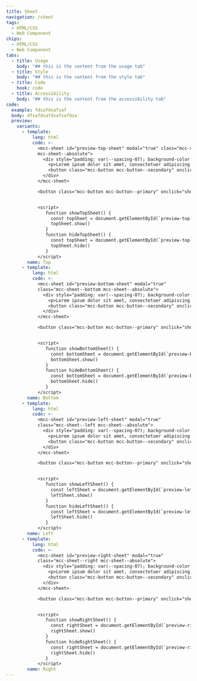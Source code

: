 ```yaml
---
title: Sheet
navigation: /sheet
tags:
  - HTML/CSS
  - Web Component
chips:
  - HTML/CSS
  - Web Component
tabs:
  - title: Usage
    body: "## this is the content from the usage tab"
  - title: Style
    body: "## this is the content from the style tab"
  - title: Code
    hook: code
  - title: Accessibility
    body: "## this is the content from the accessibility tab"
code:
  example: fdsafdsafsaf
  body: dfsafdsafdsafsafdsa
  preview:
    variants:
      - template:
          lang: html
          code: >-
            <mcc-sheet id="preview-top-sheet" modal="true" class="mcc-sheet--top
            mcc-sheet--absolute">
              <div style="padding: var(--spacing-07); background-color: var(--ui-01, #fff); height: 100%;">
                <p>Lorem ipsum dolor sit amet, consectetuer adipiscing elit. Aenean commodo ligula eget dolor. Aenean massa. Cum sociis natoque penatibus et magnis dis parturient montes, nascetur ridiculus mus.Lorem ipsum dolor sit amet, consectetuer adipiscing elit. Aenean commodo ligula eget dolor. Aenean massa. Cum sociis natoque penatibus et magnis dis parturient montes, nascetur ridiculus mus..</p>
                <button class="mcc-button mcc-button--secondary" onclick="hideTopSheet()">Hide sheet</button>
              </div>
            </mcc-sheet>

            <button class="mcc-button mcc-button--primary" onclick="showTopSheet()">Show Sheet</button>


            <script>
               function showTopSheet() {
                 const topSheet = document.getElementById(`preview-top-sheet`)
                 topSheet.show()
               }
               function hideTopSheet() {
                 const topSheet = document.getElementById(`preview-top-sheet`)
                 topSheet.hide()
               }
            </script>
        name: Top
      - template:
          lang: html
          code: >-
            <mcc-sheet id="preview-bottom-sheet" modal="true"
            class="mcc-sheet--bottom mcc-sheet--absolute">
              <div style="padding: var(--spacing-07); background-color: var(--ui-01, #fff); height: 100%;">
                <p>Lorem ipsum dolor sit amet, consectetuer adipiscing elit. Aenean commodo ligula eget dolor. Aenean massa. Cum sociis natoque penatibus et magnis dis parturient montes, nascetur ridiculus mus.Lorem ipsum dolor sit amet, consectetuer adipiscing elit. Aenean commodo ligula eget dolor. Aenean massa. Cum sociis natoque penatibus et magnis dis parturient montes, nascetur ridiculus mus..</p>
                <button class="mcc-button mcc-button--secondary" onclick="hideBottomSheet()">Hide sheet</button>
              </div>
            </mcc-sheet>

            <button class="mcc-button mcc-button--primary" onclick="showBottomSheet()">Show Sheet</button>


            <script>
               function showBottomSheet() {
                 const bottomSheet = document.getElementById(`preview-bottom-sheet`)
                 bottomSheet.show()
               }
               function hideBottomSheet() {
                 const bottomSheet = document.getElementById(`preview-bottom-sheet`)
                 bottomSheet.hide()
               }
            </script>
        name: Bottom
      - template:
          lang: html
          code: >-
            <mcc-sheet id="preview-left-sheet" modal="true"
            class="mcc-sheet--left mcc-sheet--absolute">
              <div style="padding: var(--spacing-07); background-color: var(--ui-01, #fff); height: 100%;">
                <p>Lorem ipsum dolor sit amet, consectetuer adipiscing elit. Aenean commodo ligula eget dolor. Aenean massa. Cum sociis natoque penatibus et magnis dis parturient montes, nascetur ridiculus mus.Lorem ipsum dolor sit amet, consectetuer adipiscing elit. Aenean commodo ligula eget dolor. Aenean massa. Cum sociis natoque penatibus et magnis dis parturient montes, nascetur ridiculus mus..</p>
                <button class="mcc-button mcc-button--secondary" onclick="hideLeftSheet()">Hide sheet</button>
              </div>
            </mcc-sheet>

            <button class="mcc-button mcc-button--primary" onclick="showLeftSheet()">Show Sheet</button>


            <script>
               function showLeftSheet() {
                 const leftSheet = document.getElementById(`preview-left-sheet`)
                 leftSheet.show()
               }
               function hideLeftSheet() {
                 const leftSheet = document.getElementById(`preview-left-sheet`)
                 leftSheet.hide()
               }
            </script>
        name: Left
      - template:
          lang: html
          code: >-
            <mcc-sheet id="preview-right-sheet" modal="true"
            class="mcc-sheet--right mcc-sheet--absolute">
              <div style="padding: var(--spacing-07); background-color: var(--ui-01, #fff); height: 100%;">
                <p>Lorem ipsum dolor sit amet, consectetuer adipiscing elit. Aenean commodo ligula eget dolor. Aenean massa. Cum sociis natoque penatibus et magnis dis parturient montes, nascetur ridiculus mus.Lorem ipsum dolor sit amet, consectetuer adipiscing elit. Aenean commodo ligula eget dolor. Aenean massa. Cum sociis natoque penatibus et magnis dis parturient montes, nascetur ridiculus mus..</p>
                <button class="mcc-button mcc-button--secondary" onclick="hideRightSheet()">Hide sheet</button>
              </div>
            </mcc-sheet>

            <button class="mcc-button mcc-button--primary" onclick="showRightSheet()">Show Sheet</button>


            <script>
               function showRightSheet() {
                 const rightSheet = document.getElementById(`preview-right-sheet`)
                 rightSheet.show()
               }
               function hideRightSheet() {
                 const rightSheet = document.getElementById(`preview-right-sheet`)
                 rightSheet.hide()
               }
            </script>
        name: Right
---
```

